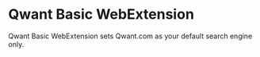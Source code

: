 Qwant Basic WebExtension
================

Qwant Basic WebExtension sets Qwant.com as your default search engine only.